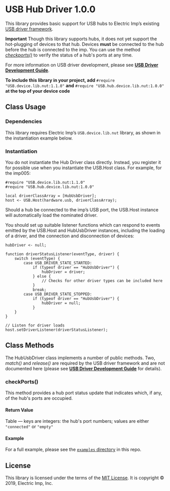 # USB Hub Driver 1.0.0 #

This library provides basic support for USB hubs to Electric Imp’s existing [USB driver framework](https://github.com/electricimp/Usb).

**Important** Though this library supports hubs, it does not yet support the hot-plugging of devices to that hub. Devices **must** be connected to the hub before the hub is connected to the imp. You can use the method [*checkports()*](#checkports) to verify the status of a hub's ports at any time.

For more information on USB driver development, please see [**USB Driver Development Guide**](https://developer.electricimp.com/resources/usb-driver-development-guide).

**To include this library in your project, add** `#require "USB.device.lib.nut:1.1.0"` **and** `#require "USB.hub.device.lib.nut:1.0.0"` **at the top of your device code**

## Class Usage ##

### Dependencies ###

This library requires Electric Imp’s `USB.device.lib.nut` library, as shown in the instantiation example below.

### Instantiation ###

You do not instantiate the Hub Driver class directly. Instead, you register it for possible use when you instantiate the USB.Host class. For example, for the imp005:

```squirrel
#require "USB.device.lib.nut:1.1.0"
#require "USB.hub.device.lib.nut:1.0.0"

local driverClassArray = [HubUsbDriver];
host <- USB.Host(hardware.usb, driverClassArray);
```

Should a hub be connected to the imp’s USB port, the USB.Host instance will automatically load the nominated driver.

You should set up suitable listener functions which can respond to events emitted by the USB.Host and HubUsbDriver instances, including the loading of a driver, and the connection and disconnection of devices:

```squirrel
hubDriver <- null;

function driverStatusListener(eventType, driver) {
    switch (eventType) {
        case USB_DRIVER_STATE_STARTED:
            if (typeof driver == "HubUsbDriver") {
                hubDriver = driver;
            } else {
                // Checks for other driver types can be included here
            }
            break;
        case USB_DRIVER_STATE_STOPPED:
            if (typeof driver == "HubUsbDriver") {
                hubDriver = null;
            }
    }
}

// Listen for driver loads
host.setDriverListener(driverStatusListener);
```

## Class Methods ##

The HubUsbDriver class implements a number of public methods. Two, *match()* and *release()* are required by the USB driver framework and are not documented here (please see [**USB Driver Development Guide**](https://developer.electricimp.com/resources/usb-driver-development-guide) for details).

### checkPorts() ###

This method provides a hub port status update that indicates which, if any, of the hub's ports are occupied.

#### Return Value ####

Table &mdash; keys are integers: the hub's port numbers; values are either `"connected"` or `"empty"`

#### Example ####

For a full example, please see the [`examples` directory](./examples) in this repo.

## License ##

This library is licensed under the terms of the [MIT License](LICENSE). It is copyright &copy; 2019, Electric Imp, Inc.
